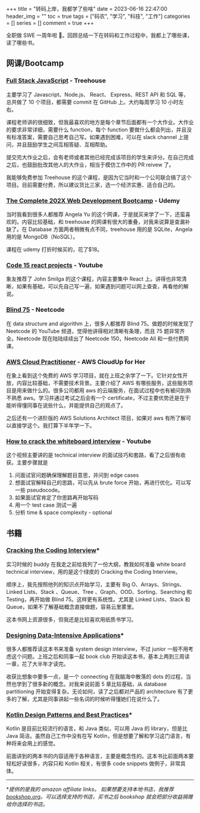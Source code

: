 +++
title = "转码上岸，我都学了些啥"
date = 2023-06-16 22:47:00
header_img = ""
toc = true
tags = ["码农", "学习", "科技", "工作"]
categories = []
series = []
comment = true
+++

全职做 SWE 一周年啦 🎉。回顾总结一下在转码和工作过程中，我都上了哪些课，读了哪些书。

## 网课/Bootcamp

### [Full Stack JavaScript](https://teamtreehouse.com/techdegree/full-stack-javascript) - Treehouse

主要学习了 Javascript、Node.js、 React、 Express、REST API 和 SQL 等， 总共做了 10 个项目，都需要 commit 在 GitHub 上。大约每周学习 10 小时左右。

课程老师讲的很细致，但我最喜欢的地方是每个章节后面都有一个大作业。大作业的要求非常详细，需要什么 function，每个 function 要做什么都会列出，并且没有标准答案，需要自己思考自己写。如果遇到困难，可以在 slack channel 上提问，并且鼓励学生之间互相答疑、互相帮助。

提交完大作业之后，会有老师或者其他已经完成该项目的学生来评分。在自己完成之后，也鼓励批改其他人的大作业，相当于模仿工作中的 PR reivew 了。

我能够免费参加 Treehouse 的这个课程，是因为它当时和一个公司联合搞了这个项目。目前需要付费，所以建议货比三家，选一个经济实惠、适合自己的。

### [The Complete 202X Web Development Bootcamp](https://www.udemy.com/course/the-complete-web-development-bootcamp/) - Udemy

当时我看到很多人都推荐 Angela Yu 的这个网课，于是就买来学了一下，还蛮喜欢的。内容比较基础，和 treehouse 的网课有很大的重叠，对我来说算是查漏补缺了。在 Database 方面两者稍微有点不同，treehouse 用的是 SQLite，Angela 用的是 MongoDB（NoSQL）。

课程在 udemy 打折时候买的，花了$18。

### [Code 15 react projects](https://www.youtube.com/watch?v=a_7Z7C_JCyo) - Youtube

象友推荐了 John Smilga 的这个课程，内容主要集中 React 上。讲得也非常清晰，如果有基础，可以先自己写一遍，如果遇到问题可以网上查查，再看他的解说。

### [Blind 75](https://neetcode.io/practice) - Neetcode

在 data structure and algorithm 上，很多人都推荐 Blind 75。做题的时候发现了 Neetcode 的 YouTube 频道，觉得他讲得相对清晰有条理，而且 75 题非常齐全。Neetcode 现在陆陆续续出了 Neetcode 150，Neetcode All 和一些付费网课。

### [AWS Cloud Practitioner](https://pages.awscloud.com/cloudup-for-her-cloud-practitioner.html) - AWS CloudUp for Her

在象上看到这个免费的 AWS 学习项目，就在上班之余学了一下。它针对女性开放，内容比较基础，不需要技术背景。主要介绍了 AWS 有哪些服务，这些服务项目是用来做什么的。很多公司都用 aws 的云端服务，在面试过程中也有被问到熟不熟悉 aws。学习并通过考试之后会有一个 certificate，不过主要优势还是在于能听得懂同事在说些什么，并能提供自己的观点了。

之后还有一个进阶版的 AWS Solutions Architect 项目，如果对 aws 有所了解可以直接学这个。我打算下半年学一下。

### [How to crack the whiteboard interview](https://www.youtube.com/watch?v=UOvB09u-8oc) - Youtube

这个视频主要讲的是 technical interview 的面试技巧和套路，看了之后很有收获。主要步骤就是

1. 问面试官问题确保理解题目意思，并问到 edge cases
2. 想面试官解释自己的思路，可以先从 brute force 开始，再进行优化。可以写一些 pseudocode。
3. 如果面试官肯定了你思路再开始写码
4. 用一个 test case 测试一遍
5. 分析 time & space complexity - optional

## 书籍

### [Cracking the Coding Interview](https://amzn.to/43LuTwX)\*

实习时候的 buddy 在我走之前给我列了一份大纲，教我如何准备 white board technical interview，用的是这个绿皮的 Cracking the Coding Interview。

顺序上，我先按照他列的知识点开始学习，主要有 Big O、Arrays、Strings、Linked Lists、Stack 、Queue、Tree 、Graph、OOD、Sorting、Searching 和 Testing，再开始做 Blind 75。这样更有系统性。尤其是 Linked Lists、Stack 和 Queue，如果不了解基础概念直接做题，容易云里雾里。

这本书网上资源很多，但我还是比较喜欢用纸质书学习。

### [Designing Data-Intensive Applications](https://amzn.to/3XdWsMH)\*

很多人都推荐读这本书来准备 system design interview，不过 junior 一般不用考虑这个问题。上班之后和同事一起 book club 开始读这本书，基本上两到三周读一章，花了大半年才读完。

收获比想象中要多一点，是一个 connecting 在我脑海中散落的 dots 的过程，当然也学到了很多新的概念。对我来说前面 5 章比较基础，从 database partitioning 开始变得复杂。无论如何，读了之后都对产品的 architecture 有了更多的了解，尤其是同事讲起一些名词的时候听得懂她们在说什么了。

### [Kotlin Design Patterns and Best Practices](https://amzn.to/3PjsftY)\*

Kotlin 是目前比较流行的语言，和 Java 类似，可以用 Java 的 library，但是比 Java 简洁。虽然自己工作中没有在写 Kotlin，但是想要了解和学习这门语言，有种将来会用上的感觉。

前面讲到的两本书的内容适用于各种语言，主要是概念性的。这本书比前面两本要轻松好读很多，内容只和 Kotlin 相关，有很多 code snippets 做例子，非常具体。

---

\*_提供的是我的 amazon affiliate links。_
_如果想要支持本地书店，我推荐[bookshop.org](https://bookshop.org/)。可以选择支持的书店，买书之后 bookshop 就会把部分收益捐赠给你选择的书店。_
